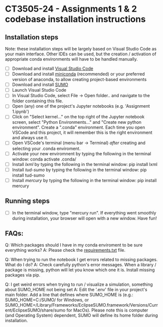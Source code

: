 # CT3505-24 - Assignments 1 & 2 codebase installation instructions

## Installation steps
Note: these installation steps will be largely based on Visual Studio Code as your main interface. Other IDEs can be used, but the creation / activation of appropriate conda environments will have to be handled manually.

- [ ] Download and install [Visual Studio Code](https://code.visualstudio.com/)
- [ ] Download and install [miniconda](https://www.anaconda.com/docs/getting-started/miniconda/main) (recommended) or your preferred version of anaconda, to allow creating project-based environments
- [ ] Download and install [SUMO](https://eclipse.dev/sumo/)
- [ ] Launch Visual Studio Code
- [ ] In Visual Studio Code, select File -> Open folder.. and navigate to the folder containing this file.
- [ ] Open (any) one of the project's Jupyter notebooks (e.g. 'Assignment 1.ipynb')
- [ ] Click on "Select kernel..." on the top right of the Jupyter notebook screen, select "Python Environments..." and "Create new python environment". Create a ".conda" environment. Each time you open VSCode and this project, it will remember this is the right environment and always use it.
- [ ] Open VSCode's terminal (menu bar -> Terminal) *after* creating and selecting your .conda enviroment.
- [ ] Activate your new enviromnent by typing the following in the terminal window: conda activate .conda/
- [ ] Install *lxml* by typing the following in the terminal window: pip install lxml
- [ ] Install *tud-sumo* by typing the following in the terminal window: pip install tud-sumo
- [ ] Install *mercury* by typing the following in the terminal window: pip install mercury

## Running steps
- [ ] In the terminal window, type "mercury run". If everything went smoothly during installation, your browser will open with a new window. Have fun!


## FAQs:
Q: Which packages should I have in my conda enviroment to be sure everything works?
A: Please check the [requirements.txt](requirements.txt) file.

Q: When trying to run the notebook I get errors related to missing packages. What do I do?
A: Check carefully python's error messages. When a library / package is missing, python will let you know which one it is. Install missing packages via pip.

Q: I get weird errors when trying to run / visualize a simulation, something about SUMO_HOME not being set
A: Edit the '.env' file in your project's main folder. Add a line that defines where SUMO_HOME is (e.g.: SUMO_HOME=C:/SUMO/ for Windows, or SUMO_HOME=/Library/Frameworks/EclipseSUMO.framework/Versions/Current/EclipseSUMO/share/sumo for MacOs). Please note this is computer (and Operating System) dependent, SUMO will define its home folder during installation.

